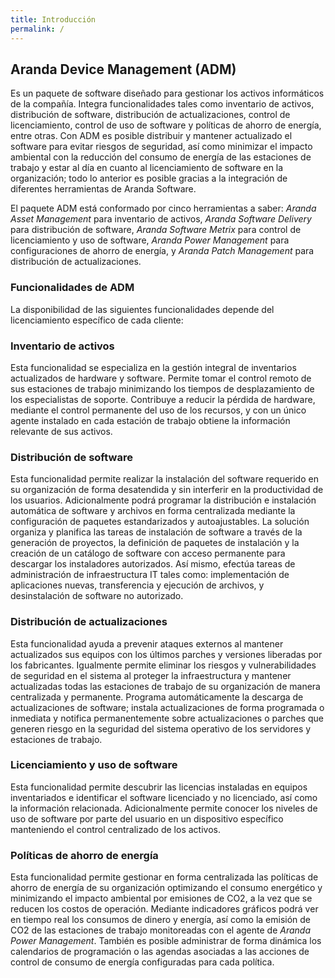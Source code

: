 ```yaml
---
title: Introducción
permalink: /
---
```


## Aranda Device Management (ADM)

Es un paquete de software diseñado para gestionar los activos informáticos de la compañía.
Integra funcionalidades tales como inventario de activos, distribución de software, distribución de actualizaciones, control de licenciamiento, control de uso de software y políticas de ahorro de energía, entre otras.
Con ADM es posible distribuir y mantener actualizado el software para evitar riesgos de seguridad, así como minimizar el impacto ambiental con la reducción del consumo de energía de las estaciones de trabajo y estar al día en cuanto al licenciamiento de software en la organización; todo lo anterior es posible gracias a la integración de diferentes herramientas de Aranda Software.

El paquete ADM está conformado por cinco herramientas a saber: *Aranda Asset Management* para inventario de activos, *Aranda Software Delivery* para distribución de software, *Aranda Software Metrix* para control de licenciamiento y uso de software, *Aranda Power Management* para configuraciones de ahorro de energía, y *Aranda Patch Management* para distribución de actualizaciones.

### Funcionalidades de ADM

La disponibilidad de las siguientes funcionalidades depende del licenciamiento específico de cada cliente:

### Inventario de activos

Esta funcionalidad se especializa en la gestión integral de inventarios actualizados de hardware y software.
Permite tomar el control remoto de sus estaciones de trabajo minimizando los tiempos de desplazamiento de los especialistas de soporte.
Contribuye a reducir la pérdida de hardware, mediante el control permanente del uso de los recursos, y con un único agente instalado en cada estación de trabajo obtiene la información relevante de sus activos.

### Distribución de software

Esta funcionalidad permite realizar la instalación del software requerido en su organización de forma desatendida y sin interferir en la productividad de los usuarios.
Adicionalmente podrá programar la distribución e instalación automática de software y archivos en forma centralizada mediante la configuración de paquetes estandarizados y autoajustables.
La solución organiza y planifica las tareas de instalación de software a través de la generación de proyectos, la definición de paquetes de instalación y la creación de un catálogo de software con acceso permanente para descargar los instaladores autorizados.
Así mismo, efectúa tareas de administración de infraestructura IT tales como: implementación de aplicaciones nuevas, transferencia y ejecución de archivos, y desinstalación de software no autorizado.

### Distribución de actualizaciones

Esta funcionalidad ayuda a prevenir ataques externos al mantener actualizados sus equipos con los últimos parches y versiones liberadas por los fabricantes.
Igualmente permite eliminar los riesgos y vulnerabilidades de seguridad en el sistema al proteger la infraestructura y mantener actualizadas todas las estaciones de trabajo de su organización de manera centralizada y permanente.
Programa automáticamente la descarga de actualizaciones de software; instala actualizaciones de forma programada o inmediata y notifica permanentemente sobre actualizaciones o parches que generen riesgo en la seguridad del sistema operativo de los servidores y estaciones de trabajo.

### Licenciamiento y uso de software

Esta funcionalidad permite descubrir las licencias instaladas en equipos inventariados e identificar el software licenciado y no licenciado, así como la información relacionada.
Adicionalmente permite conocer los niveles de uso de software por parte del usuario en un dispositivo específico manteniendo el control centralizado de los activos.

### Políticas de ahorro de energía

Esta funcionalidad permite gestionar en forma centralizada las políticas de ahorro de energía de su organización optimizando el consumo energético y minimizando el impacto ambiental por emisiones de CO2, a la vez que se reducen los costos de operación.
Mediante indicadores gráficos podrá ver en tiempo real los consumos de dinero y energía, así como la emisión de CO2 de las estaciones de trabajo monitoreadas con el agente de *Aranda Power Management*.
También es posible administrar de forma dinámica los calendarios de programación o las agendas asociadas a las acciones de control de consumo de energía configuradas para cada política.
